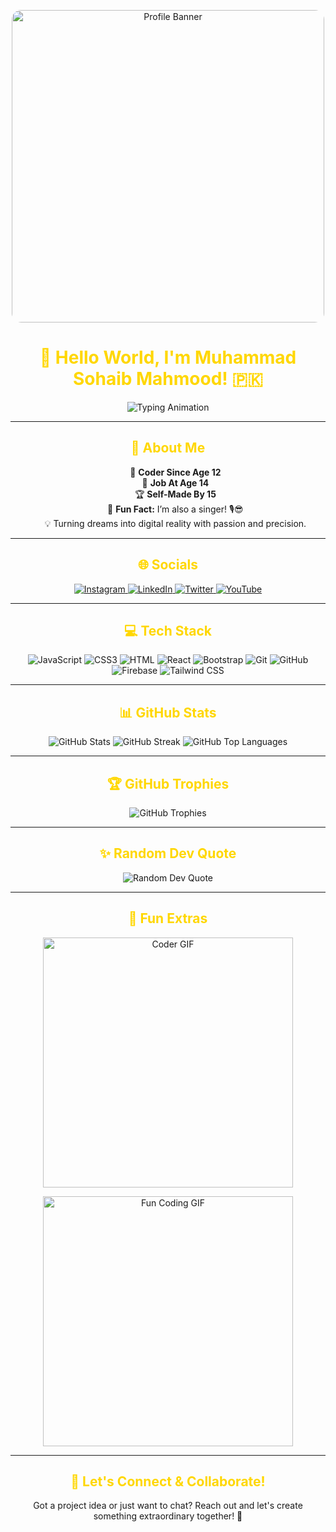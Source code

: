 <p align="center">
  <img src="https://i.pinimg.com/originals/90/70/32/9070324cdfc07c68d60eed0c39e77573.gif" alt="Profile Banner" style="border-radius: 15px; width: 500px">
</p>
<h1 align="center" style="color: #FFD700;">🚀 Hello World, I'm Muhammad Sohaib Mahmood! 🇵🇰</h1>

<p align="center">
  <img src="https://readme-typing-svg.demolab.com?font=Fira+Code&weight=700&size=30&pause=1000&color=FFD700&center=true&vCenter=true&width=600&lines=Frontend+Developer+%F0%9F%92%BB;Self-Made+Tech+Prodigy+%F0%9F%94%A5;Problem+Solver+%E2%9A%99%EF%B8%8F;Singer+%F0%9F%8E%A4;Always+Innovating+%F0%9F%9A%80" alt="Typing Animation">
</p>

---

<h2 align="center" style="color: #FFD700;">💫 About Me</h2>
<ul style="list-style: none; text-align: center;">
  <li>🌟 <strong>Coder Since Age 12</strong></li>
  <li>💼 <strong>Job At Age 14</strong></li>
  <li>🏆 <strong>Self-Made By 15</strong></li>
  <li>🎵 <strong>Fun Fact:</strong> I’m also a singer! 🎙️😎</li>
  <li>💡 Turning dreams into digital reality with passion and precision.</li>
</ul>

---

<h2 align="center" style="color: #FFD700;">🌐 Socials</h2>
<div align="center">
  <a href="https://www.instagram.com/sohaibmahmood5911/" target="_blank">
    <img src="https://img.shields.io/badge/Instagram-%23FFD700.svg?logo=Instagram&logoColor=black" alt="Instagram">
  </a>
  <a href="https://www.linkedin.com/in/sohaib-mahmood-/" target="_blank">
    <img src="https://img.shields.io/badge/LinkedIn-%23FFD700.svg?logo=LinkedIn&logoColor=black" alt="LinkedIn">
  </a>
  <a href="https://twitter.com/MSohaib5911" target="_blank">
    <img src="https://img.shields.io/badge/Twitter-%23FFD700.svg?logo=Twitter&logoColor=black" alt="Twitter">
  </a>
  <a href="https://www.youtube.com/channel/UCFuX6uMcMqWp0h9vVP2DnuQ" target="_blank">
    <img src="https://img.shields.io/badge/YouTube-%23FFD700.svg?logo=YouTube&logoColor=black" alt="YouTube">
  </a>
</div>

---

<h2 align="center" style="color: #FFD700;">💻 Tech Stack</h2>
<div align="center">
  <img src="https://img.shields.io/badge/-JavaScript-black?style=flat-square&logo=javascript&logoColor=FFD700" alt="JavaScript">
  <img src="https://img.shields.io/badge/-CSS3-black?style=flat-square&logo=css3&logoColor=FFD700" alt="CSS3">
  <img src="https://img.shields.io/badge/-HTML-black?style=flat-square&logo=html5&logoColor=FFD700" alt="HTML">
  <img src="https://img.shields.io/badge/-React-black?style=flat-square&logo=react&logoColor=FFD700" alt="React">
  <img src="https://img.shields.io/badge/-Bootstrap-black?style=flat-square&logo=bootstrap&logoColor=FFD700" alt="Bootstrap">
  <img src="https://img.shields.io/badge/-Git-black?style=flat-square&logo=git&logoColor=FFD700" alt="Git">
  <img src="https://img.shields.io/badge/-GitHub-black?style=flat-square&logo=github&logoColor=FFD700" alt="GitHub">
  <img src="https://img.shields.io/badge/-Firebase-black?style=flat-square&logo=firebase&logoColor=FFD700" alt="Firebase">
  <img src="https://img.shields.io/badge/-Tailwind CSS-black?style=flat-square&logo=tailwindcss&logoColor=FFD700" alt="Tailwind CSS">
</div>

---

<h2 align="center" style="color: #FFD700;">📊 GitHub Stats</h2>
<div align="center">
  <img src="https://github-readme-stats.vercel.app/api?username=sohaibmahmood&theme=yellow&show_icons=true&hide_border=true&count_private=true" alt="GitHub Stats">
  <img src="https://github-readme-streak-stats.herokuapp.com/?user=sohaibmahmood&theme=yellow&hide_border=true" alt="GitHub Streak">
  <img src="https://github-readme-stats.vercel.app/api/top-langs/?username=sohaibmahmood&theme=yellow&hide_border=true&layout=compact" alt="GitHub Top Languages">
</div>

---

<h2 align="center" style="color: #FFD700;">🏆 GitHub Trophies</h2>
<div align="center">
  <img src="https://github-profile-trophy.vercel.app/?username=sohaibmahmood&theme=onestar&no-bg=true&no-frame=true&column=7" alt="GitHub Trophies">
</div>

---

<h2 align="center" style="color: #FFD700;">✨ Random Dev Quote</h2>
<p align="center">
  <img src="https://quotes-github-readme.vercel.app/api?type=horizontal&theme=yellow" alt="Random Dev Quote">
</p>

---

<h2 align="center" style="color: #FFD700;">🎸 Fun Extras</h2>
<p align="center">
  <img src="https://media.giphy.com/media/3o7abldj0b3rxrZUxW/giphy.gif" alt="Coder GIF" width="400">
</p>
<p align="center">
  <img src="https://media.giphy.com/media/l3q2Gx8CPa8SL8z8A/giphy.gif" alt="Fun Coding GIF" width="400">
</p>

---

<h2 align="center" style="color: #FFD700;">🌟 Let's Connect & Collaborate!</h2>
<p align="center">
  Got a project idea or just want to chat? Reach out and let's create something extraordinary together! 🚀
</p>
